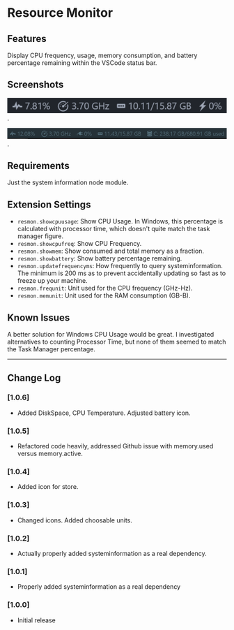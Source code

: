 # Resource Monitor

## Features

Display CPU frequency, usage, memory consumption, and battery percentage remaining within the VSCode status bar.

## Screenshots

![An example of resmon running](images/example.png).

![Disk space feature](images/disk_space_screenshot.png).

## Requirements

Just the system information node module.

## Extension Settings

- `resmon.showcpuusage`: Show CPU Usage. In Windows, this percentage is calculated with processor time, which doesn't quite match the task manager figure.
- `resmon.showcpufreq`: Show CPU Frequency.
- `resmon.showmem`: Show consumed and total memory as a fraction.
- `resmon.showbattery`: Show battery percentage remaining.
- `resmon.updatefrequencyms`: How frequently to query systeminformation. The minimum is 200 ms as to prevent accidentally updating so fast as to freeze up your machine.
- `resmon.frequnit`: Unit used for the CPU frequency (GHz-Hz).
- `resmon.memunit`: Unit used for the RAM consumption (GB-B).

## Known Issues

A better solution for Windows CPU Usage would be great. I investigated alternatives to counting Processor Time, but none of them seemed to match the Task Manager percentage.

---

## Change Log

### [1.0.6]

- Added DiskSpace, CPU Temperature. Adjusted battery icon.

### [1.0.5]

- Refactored code heavily, addressed Github issue with memory.used versus memory.active.

### [1.0.4]

- Added icon for store.

### [1.0.3]

- Changed icons. Added choosable units.

### [1.0.2]

- Actually properly added systeminformation as a real dependency.

### [1.0.1]

- Properly added systeminformation as a real dependency

### [1.0.0]

- Initial release
